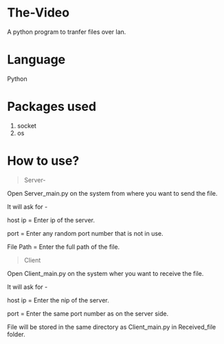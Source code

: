 # The-Video
A python program to tranfer files over lan.

# Language
Python

# Packages used
1. socket
2. os

# How to use?

>Server-

Open Server_main.py on the system from where you want to send the file.

It will ask for - 

host ip = Enter ip of the server.

port = Enter any random port number that is not in use.

File Path = Enter the full path of the file.


>Client

Open Client_main.py on the system wher you want to receive the file.

It will ask for -

host ip = Enter the nip of the server.

port = Enter the same port number as on the server side.


File will be stored in the same directory as Client_main.py in Received_file folder.
